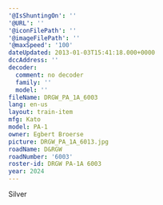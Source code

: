 ```yaml
---
'@IsShuntingOn': ''
'@URL': ''
'@iconFilePath': ''
'@imageFilePath': ''
'@maxSpeed': '100'
dateUpdated: 2013-01-03T15:41:18.000+0000
dccAddress: ''
decoder:
  comment: no decoder
  family: ''
  model: ''
fileName: DRGW_PA_1A_6003
lang: en-us
layout: train-item
mfg: Kato
model: PA-1
owner: Egbert Broerse
picture: DRGW_PA_1A_6013.jpg
roadName: D&RGW
roadNumber: '6003'
roster-id: DRGW PA-1A 6003
year: 2024
---
```

Silver
